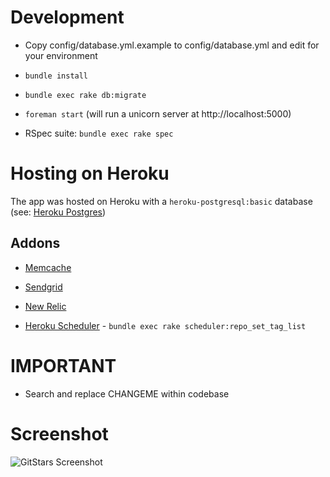 Development
============

* Copy config/database.yml.example to config/database.yml and edit for your environment

* `bundle install`

* `bundle exec rake db:migrate`

* `foreman start` (will run a unicorn server at http://localhost:5000)

* RSpec suite: `bundle exec rake spec`


Hosting on Heroku
=================

The app was hosted on Heroku with a `heroku-postgresql:basic` database (see: [Heroku Postgres](https://addons.heroku.com/heroku-postgresql))

Addons
------

* [Memcache](https://addons.heroku.com/memcache)

* [Sendgrid](https://addons.heroku.com/sendgrid)

* [New Relic](https://addons.heroku.com/newrelic)

* [Heroku Scheduler](https://addons.heroku.com/scheduler) - `bundle exec rake scheduler:repo_set_tag_list`


IMPORTANT
=========

* Search and replace CHANGEME within codebase


Screenshot
==========

![GitStars Screenshot](https://raw.github.com/prashantrajan/gitstars-oss/master/app/assets/images/gitstars_screenshot_full.png)
